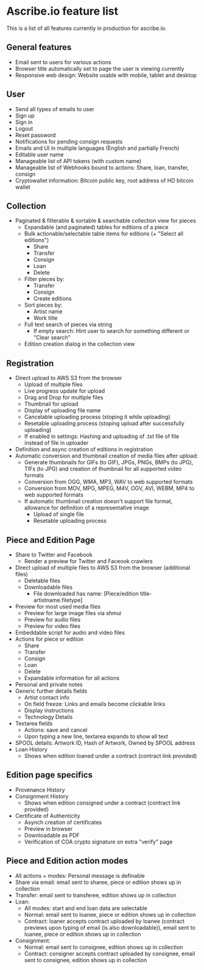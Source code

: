 # Ascribe.io feature list

This is a list of all features currently in production for ascribe.io.


## General features
- Email sent to users for various actions
- Browser title automatically set to page the user is viewing currently
- Responsive web design: Website usable with mobile, tablet and desktop


## User

- Send all types of emails to user
- Sign up
- Sign in
- Logout
- Reset password
- Notifications for pending consign requests
- Emails and UI in multiple languages (English and partially French)
- Editable user name
- Manageable list of API tokens (with custom name)
- Manageable list of Webhooks bound to actions: Share, loan, transfer, consign
- Cryptowallet information: Bitcoin public key, root address of HD bitcoin wallet


## Collection

- Paginated & filterable & sortable & searchable collection view for pieces
    - Expandable (and paginated) tables for editions of a piece
    - Bulk actionable/selectable table items for editions (+ "Select all editions")
        - Share
        - Transfer
        - Consign
        - Loan
        - Delete
    - Filter pieces by:
        - Transfer
        - Consign
        - Create editions
    - Sort pieces by:
        - Artist name
        - Work title
    - Full text search of pieces via string
        - If empty search: Hint user to search for something different or "Clear search"
    - Edition creation dialog in the collection view


## Registration

- Direct upload to AWS S3 from the browser
    - Upload of multiple files
    - Live progress update for upload
    - Drag and Drop for multiple files
    - Thumbnail for upload
    - Display of uploading file name
    - Cancelable uploading process (stoping it while uploading)
    - Resetable uploading process (stoping upload after successfully uploading)
    - If enabled in settings: Hashing and uploading of .txt file of file instead of file in uploader
- Definition and async creation of editions in registration
- Automatic conversion and thumbnail creation of media files after upload:
    - Generate thumbnails for GIFs (to GIF), JPGs, PNGs, BMPs (to JPG), TIFs (to JPG) and creation of thumbnail for all
      supported video formats
    - Conversion from OGG, WMA, MP3, WAV to web supported formats
    - Conversion from MOV, MPG, MPEG, M4V, OGV, AVI, WEBM, MP4 to web supported formats
    - If automatic thumbnail creation doesn't support file format, allowance for definition of a representative image
        - Upload of single file
        - Resetable uploading process


## Piece and Edition Page
- Share to Twitter and Facebook
    - Render a preview for Twitter and Faceook crawlers
- Direct upload of multiple files to AWS S3 from the browser (additional files)
    - Deletable files
    - Downloadable files
        - File downloaded has name: [Piece/edition title-artistname.filetype]
- Preview for most used media files
    - Preview for large image files via shmui
    - Preview for audio files
    - Preview for video files
- Embeddable script for audio and video files
- Actions for piece or edition
    - Share
    - Transfer
    - Consign
    - Loan
    - Delete
    - Expandable information for all actions
- Personal and private notes
- Generic further details fields
    - Artist contact info
    - On field freeze: Links and emails become clickable links
    - Display instructions
    - Technology Details
- Textarea fields
    - Actions: save and cancel
    - Upon typing a new line, textarea expands to show all text
- SPOOL details: Artwork ID, Hash of Artwork, Owned by SPOOL address
- Loan History
    - Shows when edition loaned under a contract (contract link provided)


## Edition page specifics

- Provenance History
- Consignment History
    - Shows when edition consigned under a contract (contract link provided)
- Certificate of Authenticity
    - Asynch creation of certificates
    - Preview in browser
    - Downloadable as PDF
    - Verification of COA crypto signature on extra "verify" page


## Piece and Edition action modes

- All actions + modes: Personal message is definable
- Share via email: email sent to sharee, piece or edition shows up in collection
- Transfer: email sent to transferee, edition shows up in collection
- Loan:
    - All modes: start and end loan data are selectable
    - Normal: email sent to loanee, piece or edition shows up in collection
    - Contract: loaner accepts contract uploaded by loanee (contract previews upon typing of email (is also
      downloadable)), email sent to loanee,
      piece or edition shows up in collection
- Consignment:
    - Normal: email sent to consignee, edition shows up in collection
    - Contract: consigner accepts contract uploaded by consignee, email sent to consignee, edition shows up in
      collection
